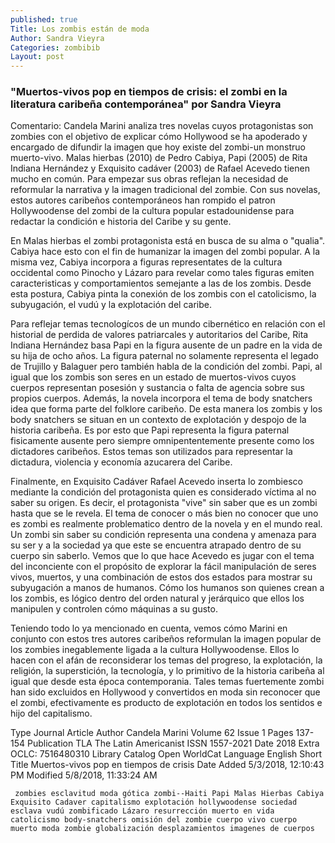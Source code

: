 ```yaml
---
published: true
Title: Los zombis están de moda
Author: Sandra Vieyra
Categories: zombibib
Layout: post
---
```

### "Muertos-vivos pop en tiempos de crisis: el zombi en la literatura caribeña contemporánea" por Sandra Vieyra

Comentario: Candela Marini analiza tres novelas cuyos protagonistas son zombies con el objetivo de explicar cómo Hollywood se ha apoderado y encargado de difundir la imagen que hoy existe del zombi-un monstruo muerto-vivo.
Malas hierbas (2010) de Pedro Cabiya, Papi (2005) de Rita Indiana Hernández y Exquisito cadáver (2003) de Rafael Acevedo tienen mucho en común. Para empezar sus obras reflejan la necesidad de reformular la narrativa y la imagen tradicional del zombie. Con sus novelas, estos autores caribeños contemporáneos han rompido el patron Hollywoodense del zombi de la cultura popular estadounidense para redactar la condición e historia del Caribe y su gente.
 
En Malas hierbas el zombi protagonista está en busca de su alma o "qualia". Cabiya hace esto con el fin de humanizar la imagen del zombi popular. A la misma vez, Cabiya incorpora a figuras representates de la cultura occidental como Pinocho y Lázaro para revelar como tales figuras emiten caracteristicas y comportamientos semejante a las de los zombis. Desde esta postura, Cabiya pinta la conexión de los zombis con el catolicismo, la subyugación, el vudú y la explotación del caribe.

 
Para reflejar temas tecnologícos de un mundo cibernético en relación con el historial de perdida de valores patriarcales y autoritarios del Caribe, Rita Indiana Hernández basa Papi en la figura ausente de un padre en la vida de su hija de ocho años. La figura paternal no solamente representa el legado de Trujillo y Balaguer pero también habla de la condición del zombi. Papi, al igual que los zombis son seres en un estado de muertos-vivos cuyos cuerpos representan posesión y sustancia o falta de agencia sobre sus propios cuerpos. Además, la novela incorpora el tema de body snatchers idea que forma parte del folklore caribeño. De esta manera los zombis y los body snatchers se situan en un contexto de explotación y despojo de la historia caribeña. Es por esto que Papi representa la figura paternal fisicamente ausente pero siempre omnipententemente presente como los dictadores caribeños. Estos temas son utilizados para representar la dictadura, violencia y economía azucarera del Caribe.

 
Finalmente, en Exquisito Cadáver Rafael Acevedo inserta lo zombiesco mediante la condición del protagonista quien es considerado víctima al no saber su origen. Es decir, el protagonista "vive" sin saber que es un zombi hasta que se le revela.
El tema de conocer o más bien no conocer que uno es zombi es realmente problematico dentro de la novela y en el mundo real. Un zombi sin saber su condición representa una condena y amenaza para su ser y a la sociedad ya que este se encuentra atrapado dentro de su cuerpo sin saberlo.
Vemos que lo que hace Acevedo es jugar con el tema del inconciente con el propósito de explorar la fácil manipulación de seres vivos, muertos, y una combinación de estos dos estados para mostrar su subyugación a manos de humanos. Cómo los humanos son quienes crean a los zombis, es lógico dentro del orden natural y jerárquico que ellos los manipulen y controlen cómo máquinas a su gusto.

Teniendo todo lo ya mencionado en cuenta, vemos cómo Marini en conjunto con estos tres autores caribeños reformulan la imagen popular de los zombies inegablemente ligada a la cultura Hollywoodense. Ellos lo hacen con el afán de reconsiderar los temas del progreso, la explotación, la religión, la superstición, la tecnología, y lo primitivo de la historia caribeña al igual que desde esta época contemporania. Tales temas fuertemente zombi han sido excluidos en Hollywood y convertidos en moda sin reconocer que el zombi, efectivamente es producto de explotación en todos los sentidos e hijo del capitalismo.

Type 	Journal Article
Author 	Candela Marini
Volume 	62
Issue 	1
Pages 	137-154
Publication 	TLA The Latin Americanist
ISSN 	1557-2021
Date 	2018
Extra 	OCLC: 7516480310
Library Catalog 	Open WorldCat
Language 	English
Short Title 	Muertos-vivos pop en tiempos de crisis
Date Added 	5/3/2018, 12:10:43 PM
Modified 	5/8/2018, 11:33:24 AM

     zombies esclavitud moda gótica zombi--Haiti Papi Malas Hierbas Cabiya Exquisito Cadaver capitalismo explotación hollywoodense sociedad esclava vudú zombificado Lázaro resurrección muerto en vida catolicismo body-snatchers omisión del zombie cuerpo vivo cuerpo muerto moda zombie globalización desplazamientos imagenes de cuerpos 